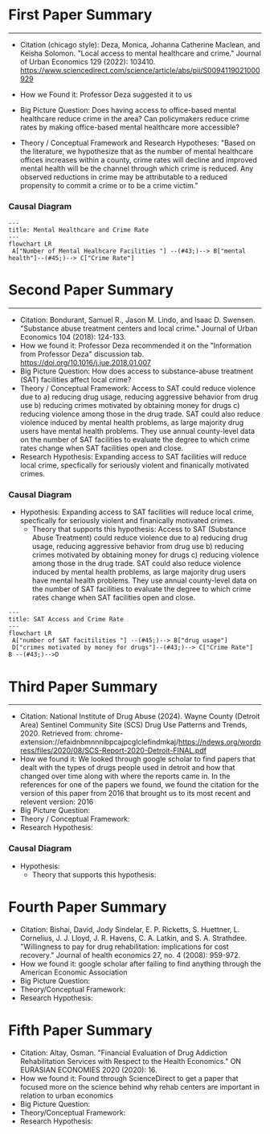 # First Paper Summary
___


- Citation (chicago style): Deza, Monica, Johanna Catherine Maclean, and Keisha Solomon. "Local access to mental healthcare and crime." Journal of Urban Economics 129 (2022): 103410. https://www.sciencedirect.com/science/article/abs/pii/S0094119021000929

- How we Found it: Professor Deza suggested it to us 

- Big Picture Question: Does having access to office-based mental healthcare reduce crime in the area? Can policymakers reduce crime rates by making office-based mental healthcare more accessible? 

- Theory / Conceptual Framework and Research Hypotheses: "Based on the literature, we hypothesize that as the number of mental healthcare offices increases within a county, crime rates will decline and improved mental health will be the channel through which crime is reduced. Any observed reductions in crime may be attributable to a reduced propensity to commit a crime or to be a crime victim."

### Causal Diagram 

```mermaid
---
title: Mental Healthcare and Crime Rate 
---
flowchart LR
 A["Number of Mental Healhcare Facilities "] --(#43;)--> B["mental health"]--(#45;)--> C["Crime Rate"]

```



# Second Paper Summary
___

- Citation: Bondurant, Samuel R., Jason M. Lindo, and Isaac D. Swensen. "Substance abuse treatment centers and local crime." Journal of Urban Economics 104 (2018): 124-133. 
- How we found it: Professor Deza recommended it on the "Information from Professor Deza" discussion tab. https://doi.org/10.1016/j.jue.2018.01.007 
- Big Picture Question: How does access to substance-abuse treatment (SAT) facilities affect local crime?
- Theory / Conceptual Framework: Access to SAT could reduce violence due to a) reducing drug usage, reducing aggressive behavior from drug use b) reducing crimes motivated by obtaining money for drugs c) reducing violence among those in the drug trade. SAT could also reduce violence induced by mental health problems, as large majority drug users have mental health problems. They use annual county-level data on the number of SAT facilities to evaluate the degree to which crime rates change when SAT facilities open and close. 
- Research Hypothesis: Expanding access to SAT facilities will reduce local crime, specfically for seriously violent and finanically motivated crimes. 

### Causal Diagram
   - Hypothesis: Expanding access to SAT facilities will reduce local crime, specfically for seriously violent and finanically motivated crimes.
      - Theory that supports this hypothesis: Access to SAT (Substance Abuse Treatment) could reduce violence due to a) reducing drug usage, reducing aggressive behavior from drug use b) reducing crimes motivated by obtaining money for drugs c) reducing violence among those in the drug trade. SAT could also reduce violence induced by mental health problems, as large majority drug users have mental health problems. They use annual county-level data on the number of SAT facilities to evaluate the degree to which crime rates change when SAT facilities open and close.
      
```mermaid
---
title: SAT Access and Crime Rate
---
flowchart LR
 A["number of SAT facitilities "] --(#45;)--> B["drug usage"]
 D["crimes motivated by money for drugs"]--(#43;)--> C["Crime Rate"]
B --(#43;)-->D
```



# Third Paper Summary 
___

- Citation: National Institute of Drug Abuse (2024). Wayne County (Detroit Area) Sentinel Community Site (SCS) Drug Use Patterns and Trends, 2020. Retrieved from: chrome-extension://efaidnbmnnnibpcajpcglclefindmkaj/https://ndews.org/wordpress/files/2020/08/SCS-Report-2020-Detroit-FINAL.pdf
- How we found it: We looked through google scholar to find papers that dealt with the types of drugs people used in detroit and how that changed over time along with where the reports came in. In the references for one of the papers we found, we found the citation for the version of this paper from 2016 that brought us to its most recent and relevent version: 2016
- Big Picture Question:
- Theory / Conceptual Framework: 
- Research Hypothesis:

### Causal Diagram
   - Hypothesis:
      - Theory that supports this hypothesis: 
      


# Fourth Paper Summary 
- Citation: Bishai, David, Jody Sindelar, E. P. Ricketts, S. Huettner, L. Cornelius, J. J. Lloyd, J. R. Havens, C. A. Latkin, and S. A. Strathdee. "Willingness to pay for drug rehabilitation: implications for cost recovery." Journal of health economics 27, no. 4 (2008): 959-972.
- How we found it: google scholar after failing to find anything through the American Economic Association
- Big Picture Question:
- Theory/Conceptual Framework:
- Research Hypothesis:
  

# Fifth Paper Summary 
- Citation: Altay, Osman. "Financial Evaluation of Drug Addiction Rehabilitation Services with Respect to the Health Economics." ON EURASIAN ECONOMIES 2020 (2020): 16.
- How we found it: Found through ScienceDirect to get a paper that focused more on the science behind why rehab centers are important in relation to urban economics
- Big Picture Question:
- Theory/Conceptual Framework:
- Research Hypothesis:
